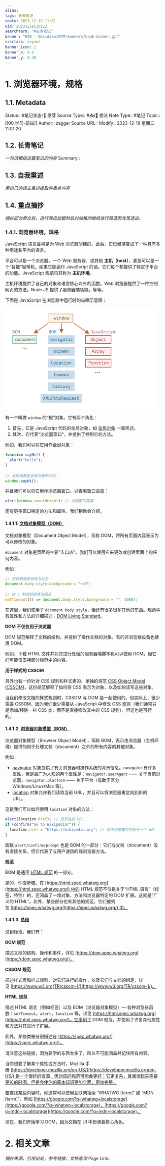 ```yaml
---
alias:
tags: 长青笔记
cdate: 2023-12-19 11:01
uid: 20231219110122
searchterm: "#长青笔记"
banner: "040 - Obsidian/附件/banners/book-banner.gif"
cssclass: noyaml
banner_icon: 💌
banner_x: 0.5
banner_y: 0.38
---
```


# 1. 浏览器环境，规格

## 1.1. Metadata

Status:: #笔记状态/🌱 发芽
Source Type:: #📥/💭 想法 
Note Type:: #笔记
Topic:: [[00.学习-前端]]
Author:: zagger
Source URL::
Modify:: 2023-12-19 星期二 11:01:20

## 1.2. 长青笔记

_一句话概括这篇笔记的内容_
Summary::

## 1.3. 自我重述

_用自己的话去重述提取的重点内容_

## 1.4. 重点摘抄

_摘抄部分原文后，进行筛选加粗然后对加粗的继续进行筛选荧光笔选出。_

### 1.4.1. 浏览器环境，规格

JavaScript 语言最初是为 Web 浏览器创建的。此后，它已经演变成了一种具有多种用途和平台的语言。

平台可以是一个浏览器，一个 Web 服务器，或其他 **主机（host）**，甚至可以是一个“智能”咖啡机，如果它能运行 JavaScript 的话。它们每个都提供了特定于平台的功能。JavaScript 规范将其称为 **主机环境**。

主机环境提供了自己的对象和语言核心以外的函数。Web 浏览器提供了一种控制网页的方法。Node.JS 提供了服务器端功能，等等。

下面是 JavaScript 在浏览器中运行时的鸟瞰示意图：

![image.png](https://raw.githubusercontent.com/zaggerj/obsidian_picgo/main/obsidian/20231219110223.png)

有一个叫做 `window` 的“根”对象。它有两个角色：

1. 首先，它是 JavaScript 代码的全局对象，如 [全局对象](https://zh.javascript.info/global-object) 一章所述。
2. 其次，它代表“浏览器窗口”，并提供了控制它的方法。

例如，我们可以将它用作全局对象：

```js
function sayHi() {
  alert("Hello");
}

// 全局函数是全局对象的方法：
window.sayHi();
```

并且我们可以将它用作浏览器窗口，以查看窗口高度：

```js
alert(window.innerHeight); // 内部窗口高度
```
还有更多窗口特定的方法和属性，我们稍后会介绍。

#### 1.4.1.1. [文档对象模型（DOM）](https://zh.javascript.info/browser-environment#wen-dang-dui-xiang-mo-xing-dom)
文档对象模型（Document Object Model），简称 DOM，将所有页面内容表示为可以修改的对象。

`document` 对象是页面的主要“入口点”。我们可以使用它来更改或创建页面上的任何内容。

例如：

```js
// 将背景颜色修改为红色
document.body.style.background = "red";

// 在 1 秒后将其修改回来
setTimeout(() => document.body.style.background = "", 1000);
```

在这里，我们使用了 `document.body.style`，但还有很多很多其他的东西。规范中有属性和方法的详细描述：[DOM Living Standard](https://dom.spec.whatwg.org/)。

**DOM 不仅仅用于浏览器**

DOM 规范解释了文档的结构，并提供了操作文档的对象。有的非浏览器设备也使用 DOM。

例如，下载 HTML 文件并对其进行处理的服务器端脚本也可以使用 DOM。但它们可能仅支持部分规范中的内容。

**用于样式的 CSSOM**

另外也有一份针对 CSS 规则和样式表的、单独的规范 [CSS Object Model (CSSOM)](https://www.w3.org/TR/cssom-1/)，这份规范解释了如何将 CSS 表示为对象，以及如何读写这些对象。

当我们修改文档的样式规则时，CSSOM 与 DOM 是一起使用的。但实际上，很少需要 CSSOM，因为我们很少需要从 JavaScript 中修改 CSS 规则（我们通常只是添加/移除一些 CSS 类，而不是直接修改其中的 CSS 规则），但这也是可行的。

#### 1.4.1.2. [浏览器对象模型（BOM）](https://zh.javascript.info/browser-environment#liu-lan-qi-dui-xiang-mo-xing-bom)

浏览器对象模型（Browser Object Model），简称 BOM，表示由浏览器（主机环境）提供的用于处理文档（document）之外的所有内容的其他对象。

例如：

- [navigator](https://developer.mozilla.org/zh/docs/Web/API/Window/navigator) 对象提供了有关浏览器和操作系统的背景信息。navigator 有许多属性，但是最广为人知的两个属性是：`navigator.userAgent` —— 关于当前浏览器，`navigator.platform` —— 关于平台（有助于区分 Windows/Linux/Mac 等）。
- [location](https://developer.mozilla.org/zh/docs/Web/API/Window/location) 对象允许我们读取当前 URL，并且可以将浏览器重定向到新的 URL。

这是我们可以如何使用 `location` 对象的方法：

```js
alert(location.href); // 显示当前 URL
if (confirm("Go to Wikipedia?")) {
  location.href = "https://wikipedia.org"; // 将浏览器重定向到另一个 URL
}
```

函数 `alert/confirm/prompt` 也是 BOM 的一部分：它们与文档（document）没有直接关系，但它代表了与用户通信的纯浏览器方法。

**规范**

BOM 是通用 [HTML 规范](https://html.spec.whatwg.org/) 的一部分。

是的，你没听错。在 [https://html.spec.whatwg.org](https://html.spec.whatwg.org/) 中的 HTML 规范不仅是关于“HTML 语言”（标签，特性）的，还涵盖了一堆对象、方法和浏览器特定的 DOM 扩展。这就是“广义的 HTML”。此外，某些部分也有其他的规范，它们被列在 [https://spec.whatwg.org](https://spec.whatwg.org/) 中。

#### 1.4.1.3. [总结](https://zh.javascript.info/browser-environment#zong-jie)

说到标准，我们有：

**DOM 规范**

描述文档的结构、操作和事件，详见 [https://dom.spec.whatwg.org](https://dom.spec.whatwg.org/)。

**CSSOM 规范**

描述样式表和样式规则，对它们进行的操作，以及它们与文档的绑定，详见 [https://www.w3.org/TR/cssom-1/](https://www.w3.org/TR/cssom-1/)。

**HTML 规范**

描述 HTML 语言（例如标签）以及 BOM（浏览器对象模型）— 各种浏览器函数：`setTimeout`，`alert`，`location` 等，详见 [https://html.spec.whatwg.org](https://html.spec.whatwg.org/)。它采用了 DOM 规范，并使用了许多其他属性和方法对其进行了扩展。

此外，某些类被分别描述在 [https://spec.whatwg.org/](https://spec.whatwg.org/)。

请注意这些链接，因为要学的东西太多了，所以不可能涵盖并记住所有内容。

当你想要了解某个属性或方法时，Mozilla 手册 [https://developer.mozilla.org/en-US/](https://developer.mozilla.org/en-US/) 是一个很好的资源，但对应的规范可能会更好：它更复杂，且阅读起来需要更长的时间，但是会使你的基本知识更加全面，更加完整。

要查找某些内容时，你通常可以使用互联网搜索 “WHATWG [term]” 或 “MDN [term]”，例如 [https://google.com?q=whatwg+localstorage](https://google.com/?q=whatwg+localstorage)，[https://google.com?q=mdn+localstorage](https://google.com/?q=mdn+localstorage)。

现在，我们开始学习 DOM，因为文档在 UI 中扮演着核心角色。

# 2. 相关文章

_摘抄来源，引用出处，参考链接，文档查询_
Page Link::
